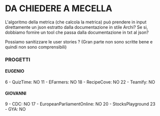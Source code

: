 # DA CHIEDERE A MECELLA
L'algoritmo della metrica (che calcola la metrica) può prendere in input direttamente un json estratto dalla documentazione in stile Archi? Se si, dobbiamo fornire un tool che passa dalla documentazione in txt al json?


Possiamo sanitizzare le user stories ? (Gran parte non sono scritte bene e quindi non sono comprensibili)


### PROGETTI 

#### EUGENIO

6 - QuizTime: NO
11 - EFarmers: NO
18 - RecipeCove: NO
22 - Teamify: NO

#### GIOVANNI

9 - CDC: NO
17 - EuropeanParliamentOnline: NO
20 - StocksPlayground
23 - GYA: NO